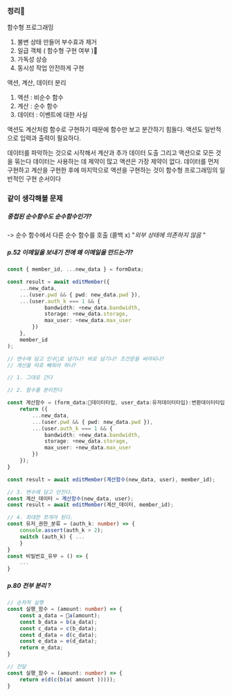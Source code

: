 ### 정리

함수형 프로그래밍 
1. 불변 상태 만들어 부수효과 제거
2. 일급 객체 ( 함수형 구현 여부 )
3. 가독성 상승
4. 동시성 작업 안전하게 구현


액션, 계산, 데이터 분리
1. 액션 : 비순수 함수
2. 계산 : 순수 함수
3. 데이터 : 이벤트에 대한 사실

액션도 계산처럼 함수로 구현하기 때문에 함수만 보고 분간하기 힘들다. 액션도 일반적으로 입력과 출력이 필요하다.

데이터를 파악하는 것으로 시작해서 계산과 추가 데이터 도출 그리고 액션으로 모든 것을 묶는다
데이터는 사용하는 데 제약이 많고 액션은 가장 제약이 없다. 
데이터를 먼저 구현하고 계산을 구현한 후에 마지막으로 액션을 구현하는 것이 함수형 프로그래밍의 일반적인 구현 순서이다

### 같이 생각해볼 문제

##### 중첩된 순수함수도 순수함수인가?
-> 순수 함수에서 다른 순수 함수를 호출 (콜백 x)
"_외부 상태에 의존하지 않음_ "

##### p.52 이메일을 보내기 전에 왜 이메일을 만드는가? 

```ts
const { member_id, ...new_data } = formData;

const result = await editMember({
	...new_data,
	...(user.pwd && { pwd: new_data.pwd }),
	...(user.auth_k === 1 && {
			bandwidth: +new_data.bandwidth,
			storage: +new_data.storage,
			max_user: +new_data.max_user
		})
	},
	member_id
);

// 변수에 담고 인수로 넘기나? 바로 넘기나? 조건문을 써야되나?
// 계산을 따로 빼줘야 하나?

// 1. 그대로 간다 

// 2. 함수를 분리한다

const 계산함수 = (form_data:데이터타입, user_data:유저데이터타입):변환데이터타입 => {
	return ({
		...new_data,
		...(user.pwd && { pwd: new_data.pwd }),
		...(user.auth_k === 1 && {
			bandwidth: +new_data.bandwidth,
			storage: +new_data.storage,
			max_user: +new_data.max_user
		})
	});
}

const result = await editMember(계산함수(new_data, user), member_id);

// 3. 변수에 담고 던진다.
const 계산_데이터 = 계산함수(new_data, user);
const result = await editMember(계산_데이터, member_id);

// 4. 최대한 쪼개야 된다.
const 유저_권한_분류 = (auth_k: number) => {
	console.assert(auth_k > 2);
	switch (auth_k) { ...
	}
}
const 비밀번호_유무 = () => {
	...
}

```

##### p.80 전부 분리 ?

```ts
// 순차적 실행 
const 실행_함수 = (amount: number) => {
	const a_data = a(amount);
	const b_data = b(a_data);
	const c_data = c(b_data);
	const d_data = d(c_data);
	const e_data = e(d_data);
	return e_data;
}

// 전달
const 실행_함수 = (amount: number) => {
	return e(d(c(b(a( amount )))));
}
```
